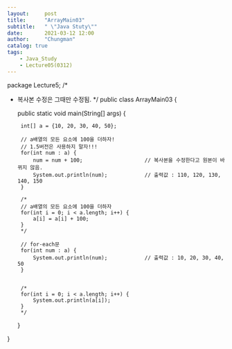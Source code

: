 ```yaml
---
layout:     post
title:      "ArrayMain03"
subtitle:   " \"Java Stuty\""
date:       2021-03-12 12:00
author:     "Chungman"
catalog: true
tags:
    - Java_Study
    - Lecture05(0312)
---
```


package Lecture5;
/*
 * 복사본 수정은 그때만 수정됨.
 */
public class ArrayMain03 {

	public static void main(String[] args) {
		
		int[] a = {10, 20, 30, 40, 50};
		
		// a배열의 모든 요소에 100을 더하자!
		// 1.5버전은 사용하지 말자!!!
		for(int num : a) {
			num = num + 100;					// 복사본을 수정한다고 원본이 바뀌지 않음.
			System.out.println(num);			// 출력값 : 110, 120, 130, 140, 150
		}
		
		/*
		// a배열의 모든 요소에 100을 더하자
		for(int i = 0; i < a.length; i++) {
			a[i] = a[i] + 100;
		}
		*/
		
		// for-each문
		for(int num : a) {
			System.out.println(num);			// 출력값 : 10, 20, 30, 40, 50
		}
		
		
		/*
		for(int i = 0; i < a.length; i++) {
			System.out.println(a[i]);
		}
		*/

	}

}
